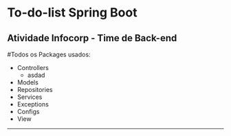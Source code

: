 # To-do-list Spring Boot
Atividade Infocorp - Time de Back-end
---
#Todos os Packages usados:
- Controllers
  - asdad
- Models
- Repositories
- Services
- Exceptions
- Configs
- View
---
